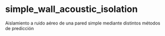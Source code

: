 # simple_wall_acoustic_isolation
Aislamiento a ruido aéreo de una pared simple mediante distintos métodos de predicción
